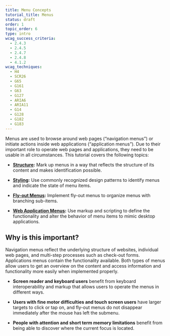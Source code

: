 ```yaml
---
title: Menu Concepts
tutorial_title: Menus
status: draft
order: 1
topic_order: 6
type: intro
wcag_success_criteria:
  - 2.4.3
  - 2.4.5
  - 2.4.7
  - 2.4.8
  - 4.1.2
wcag_techniques:
  - H4
  - SCR26
  - G65
  - G161
  - G63
  - G127
  - ARIA6
  - ARIA11
  - G14
  - G128
  - G182
  - G183
---
```


Menus are used to browse around web pages (“navigation menus”) or initiate actions inside web applications (“application menus”). Due to their important role to operate web pages and applications, they need to be usable in all circumstances. This tutorial covers the following topics:

* **[Structure](structure.html):** Mark up menus in a way that reflects the structure of its content and makes identification possible.

* **[Styling](styling.html):** Use commonly recognized design patterns to identify menus and indicate the state of menu items.

* **[Fly-out Menus](flyout.html):** Implement fly-out menus to organize menus with branching sub-items.

* **[Web Application Menus](application.html):** Use markup and scripting to define the functionality and alter the behavior of menu items to mimic desktop applications.

## Why is this important?

Navigation menus reflect the underlying structure of websites, individual web pages, and multi-step processes such as check-out forms. Applications menus contain the functionality available. Both types of menus allow users to get an overview on the content and access information and functionality more easily when implemented properly.

* **Screen reader and keyboard users** benefit from keyboard interoperability and markup that allows users to operate the menus in different ways.

* **Users with fine motor difficulties and touch screen users** have larger targets to click or tap on, and fly-out menus do not disappear immediately after the mouse has left the submenu.

* **People with attention and short term memory limitations** benefit from being able to discover where the current focus is located.
